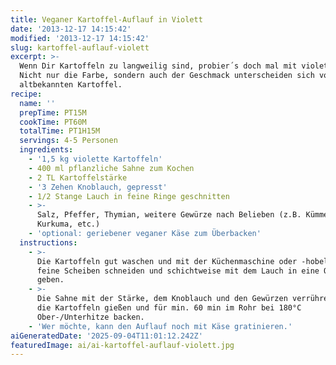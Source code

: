 ```yaml
---
title: Veganer Kartoffel-Auflauf in Violett
date: '2013-12-17 14:15:42'
modified: '2013-12-17 14:15:42'
slug: kartoffel-auflauf-violett
excerpt: >-
  Wenn Dir Kartoffeln zu langweilig sind, probier´s doch mal mit violetten!
  Nicht nur die Farbe, sondern auch der Geschmack unterscheiden sich von der
  altbekannten Kartoffel.
recipe:
  name: ''
  prepTime: PT15M
  cookTime: PT60M
  totalTime: PT1H15M
  servings: 4-5 Personen
  ingredients:
    - '1,5 kg violette Kartoffeln'
    - 400 ml pflanzliche Sahne zum Kochen
    - 2 TL Kartoffelstärke
    - '3 Zehen Knoblauch, gepresst'
    - 1/2 Stange Lauch in feine Ringe geschnitten
    - >-
      Salz, Pfeffer, Thymian, weitere Gewürze nach Belieben (z.B. Kümmel,
      Kurkuma, etc.)
    - 'optional: geriebener veganer Käse zum Überbacken'
  instructions:
    - >-
      Die Kartoffeln gut waschen und mit der Küchenmaschine oder -hobel in ganz
      feine Scheiben schneiden und schichtweise mit dem Lauch in eine Ofenform
      geben.
    - >-
      Die Sahne mit der Stärke, dem Knoblauch und den Gewürzen verrühren. Über
      die Kartoffeln gießen und für min. 60 min im Rohr bei 180°C
      Ober-/Unterhitze backen.
    - 'Wer möchte, kann den Auflauf noch mit Käse gratinieren.'
aiGeneratedDate: '2025-09-04T11:01:12.242Z'
featuredImage: ai/ai-kartoffel-auflauf-violett.jpg
---
```


